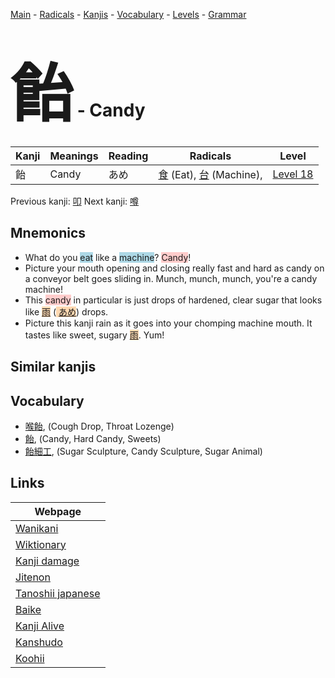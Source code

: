 <style> bigfont {font-size: 100px}</style>
[Main](../README.md) -
[Radicals](../radicals.md) -
[Kanjis](../kanjis.md) -
[Vocabulary](../vocabulary.md) -
[Levels](../levels.md) -
[Grammar](../grammar.md)
# <bigfont> 飴</bigfont> - Candy 

| Kanji | Meanings | Reading | Radicals | Level |
| --- | --- | --- | --- | --- |
| 飴 | Candy | あめ | [食](../radicals/食.md) (Eat), [台](../radicals/台.md) (Machine),  | [Level 18](../levels/wk_level18.md) |

Previous kanji: [叩](叩.md) Next kanji: [噂](噂.md) 

## Mnemonics
 * What do you <span style="background-color:#ADD8E6"> eat</span> like a <span style="background-color:#ADD8E6"> machine</span>? <span style="background-color:#ffcccb"> Candy</span>!
* Picture your mouth opening and closing really fast and hard as candy on a conveyor belt goes sliding in. Munch, munch, munch, you're a candy machine!
* This <span style="background-color:#ffcccb"> candy</span> in particular is just drops of hardened, clear sugar that looks like <span style="background-color:#ffcccb"> <span style="background-color:#fed8b1"> [雨](https://jisho.org/search/雨)</span></span> (<span style="background-color:#fed8b1"> [あめ](https://jisho.org/search/あめ)</span>) drops.
* Picture this kanji rain as it goes into your chomping machine mouth. It tastes like sweet, sugary <span style="background-color:#fed8b1"> [雨](https://jisho.org/search/雨)</span>. Yum!


## Similar kanjis
 


## Vocabulary
 * [喉飴](../vocabulary/飴.md), (Cough Drop, Throat Lozenge)
* [飴](../vocabulary/飴.md), (Candy, Hard Candy, Sweets)
* [飴細工](../vocabulary/飴.md), (Sugar Sculpture, Candy Sculpture, Sugar Animal)



## Links 

| Webpage |
| --- |
| [Wanikani          ](https://www.wanikani.com/kanji/飴) |
| [Wiktionary        ](https://en.wiktionary.org/wiki/飴) |
| [Kanji damage      ](http://www.kanjidamage.com/kanji/search?utf8=✓&q=飴) |
| [Jitenon           ](https://jitenon.com/kanji/飴) |
| [Tanoshii japanese ](https://www.tanoshiijapanese.com/dictionary/kanji.cfm?k=飴) |
| [Baike             ](https://baike.baidu.com/item/飴) |
| [Kanji Alive       ](https://app.kanjialive.com/飴) |
| [Kanshudo          ](https://www.kanshudo.com/searchmn?q=飴) |
| [Koohii            ](https://kanji.koohii.com/study/kanji/飴) |
